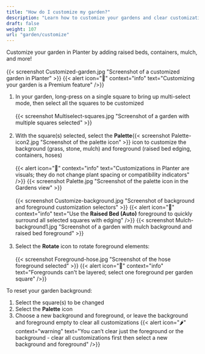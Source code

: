 ```yaml
---
title: "How do I customize my garden?"
description: "Learn how to customize your gardens and clear customizations"
draft: false
weight: 107
url: "garden/customize"
---
```


Customize your garden in Planter by adding raised beds, containers, mulch, and more!<br /><br />
{{< screenshot Customized-garden.jpg "Screenshot of a customized garden in Planter" >}}
{{< alert icon="💸" context="info" text="Customizing your garden is a Premium feature" />}}

1. In your garden, long-press on a single square to bring up multi-select mode, then select all the squares to be customized<br /><br />
{{< screenshot Multiselect-squares.jpg "Screenshot of a garden with multiple squares selected" >}}<br /><br />
2. With the square(s) selected, select the **Palette**{{< screenshot Palette-icon2.jpg "Screenshot of the palette icon" >}} icon to customize the background (grass, stone, mulch) and foreground (raised bed edging, containers, hoses)<br /><br />
{{< alert icon="🥕" context="info" text="Customizations in Planter are visuals; they do not change plant spacing or compatibility indicators" />}}
{{< screenshot Palette.jpg "Screenshot of the palette icon in the Gardens view" >}}<br /><br />
{{< screenshot Customize-background.jpg "Screenshot of background and foreground customization selectors" >}}
{{< alert icon="🥦" context="info" text="Use the **Raised Bed (Auto)** foreground to quickly surround all selected squares with edging" />}}
{{< screenshot Mulch-background1.jpg "Screenshot of a garden with mulch background and raised bed foreground" >}}<br /><br />
3. Select the **Rotate** icon to rotate foreground elements:<br /><br />
{{< screenshot Foreground-hose.jpg "Screenshot of the hose foreground selected" >}}
{{< alert icon="🌿" context="info" text="Foregrounds can't be layered; select one foreground per garden square" />}}

To reset your garden background:

1. Select the square(s) to be changed
2. Select the **Palette** icon
3. Choose a new background and foreground, or leave the background and foreground empty to clear all customizations
{{< alert icon="🌶️" context="warning" text="You can’t clear just the foreground or the background - clear all customizations first then select a new background and foreground" />}}
